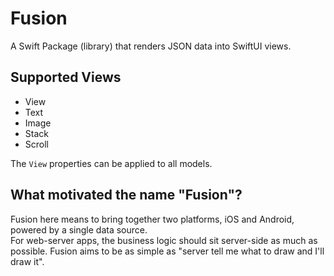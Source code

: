 # Fusion

A Swift Package (library) that renders JSON data into SwiftUI views.

## Supported Views

* View
* Text
* Image
* Stack
* Scroll

The `View` properties can be applied to all models.

## What motivated the name "Fusion"?

Fusion here means to bring together two platforms, iOS and Android, powered by a single data source.  
For web-server apps, the business logic should sit server-side as much as possible.
Fusion aims to be as simple as "server tell me what to draw and I'll draw it".
